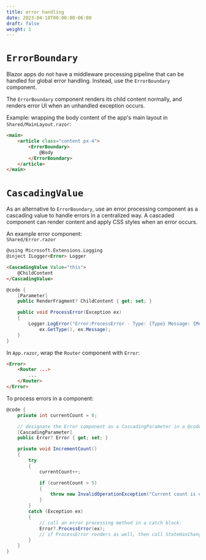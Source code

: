 ```yaml
---
title: error handling
date: 2023-04-18T00:00:00-06:00
draft: false
weight: 1
---
```


# `ErrorBoundary`
Blazor apps do not have a middleware processing pipeline that can be handled for global error handling.  Instead, use the `ErrorBoundary` component.  

The `ErrorBoundary` component renders its child content normally, and renders error UI when an unhandled exception occurs.

Example: wrapping the body content of the app's main layout in `Shared/MainLayout.razor`:
```html
<main>
    <article class="content px-4">
        <ErrorBoundary>
            @Body
        </ErrorBoundary>
    </article>
</main>
```

# `CascadingValue`
As an alternative to `ErrorBoundary`, use an error processing component as a cascading value to handle errors in a centralized way.  A cascaded component can render content and apply CSS styles when an error occurs.

An example error component:  
`Shared/Error.razor`
```html
@using Microsoft.Extensions.Logging
@inject ILogger<Error> Logger

<CascadingValue Value="this">
    @ChildContent
</CascadingValue>
```
```cs
@code {
    [Parameter]
    public RenderFragment? ChildContent { get; set; }

    public void ProcessError(Exception ex)
    {
        Logger.LogError("Error:ProcessError - Type: {Type} Message: {Message}", 
            ex.GetType(), ex.Message);
    }
}
```
In `App.razor`, wrap the `Router` component with `Error`:
```html
<Error>
    <Router ...>
        ...
    </Router>
</Error>
```
To process errors in a component:
```cs
@code {
    private int currentCount = 0;

    // designate the Error component as a CascadingParameter in a @code block:
    [CascadingParameter]
    public Error? Error { get; set; }

    private void IncrementCount()
    {
        try
        {
            currentCount++;

            if (currentCount > 5)
            {
                throw new InvalidOperationException("Current count is over five!");
            }
        }
        catch (Exception ex)
        {
            // call an error processing method in a catch block:
            Error?.ProcessError(ex);
            // if ProcessError renders as well, then call StateHasChanged at the end of the method to render the UI
        }
    }
}
```

